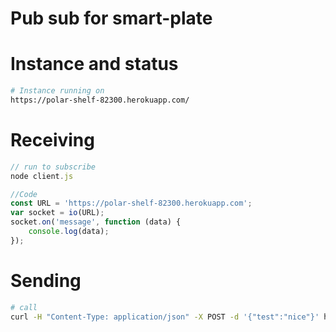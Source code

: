 # Pub sub for smart-plate


# Instance and status
```bash
# Instance running on
https://polar-shelf-82300.herokuapp.com/
```

# Receiving
```js
// run to subscribe
node client.js

//Code
const URL = 'https://polar-shelf-82300.herokuapp.com';
var socket = io(URL);
socket.on('message', function (data) {
    console.log(data);
});
```

# Sending
```bash
# call
curl -H "Content-Type: application/json" -X POST -d '{"test":"nice"}' https://polar-shelf-82300.herokuapp.com/publish
```